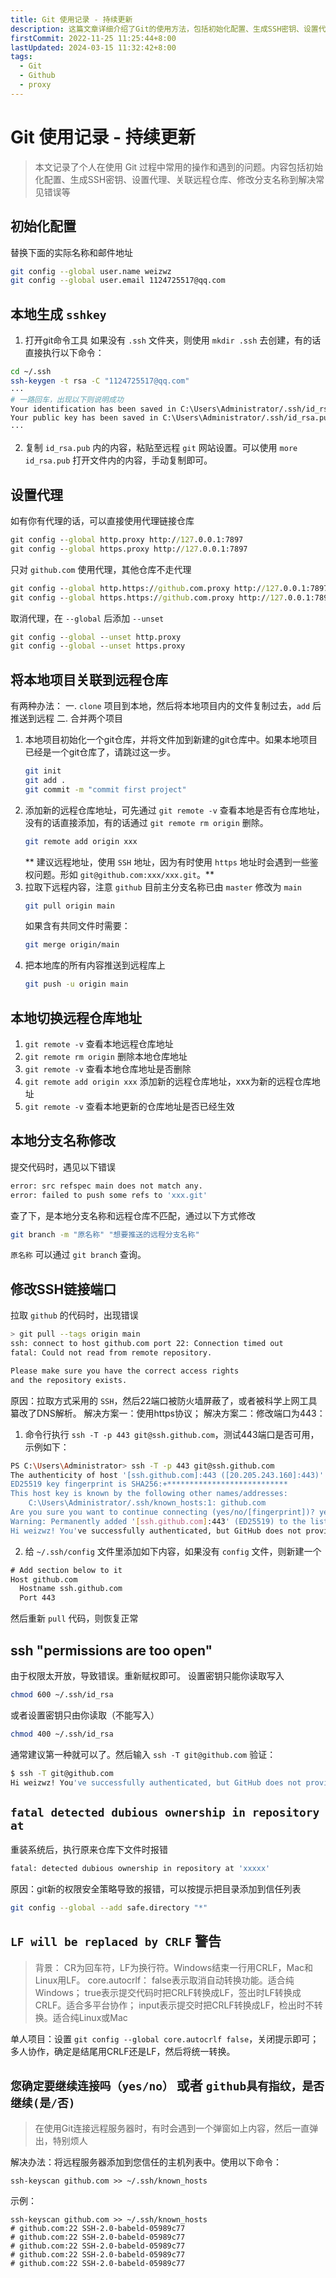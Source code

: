 ```yaml
---
title: Git 使用记录 - 持续更新
description: 这篇文章详细介绍了Git的使用方法，包括初始化配置、生成SSH密钥、设置代理、关联远程仓库、切换远程仓库地址、修改分支名称、解决常见错误等内容。文章还提供了具体的命令和操作步骤，帮助用户更好地管理和使用Git
firstCommit: 2022-11-25 11:25:44+8:00
lastUpdated: 2024-03-15 11:32:42+8:00
tags:
  - Git
  - Github
  - proxy
---
```


# Git 使用记录 - 持续更新

> 本文记录了个人在使用 Git 过程中常用的操作和遇到的问题。内容包括初始化配置、生成SSH密钥、设置代理、关联远程仓库、修改分支名称到解决常见错误等

## 初始化配置

替换下面的实际名称和邮件地址

```sh
git config --global user.name weizwz
git config --global user.email 1124725517@qq.com
```

## 本地生成 `sshkey`

1. 打开git命令工具
   如果没有 `.ssh` 文件夹，则使用 `mkdir .ssh` 去创建，有的话直接执行以下命令：

```sh
cd ~/.ssh
ssh-keygen -t rsa -C "1124725517@qq.com"
···
# 一路回车，出现以下则说明成功
Your identification has been saved in C:\Users\Administrator/.ssh/id_rsa
Your public key has been saved in C:\Users\Administrator/.ssh/id_rsa.pub
···
```

2. 复制 `id_rsa.pub` 内的内容，粘贴至远程 `git` 网站设置。可以使用 `more id_rsa.pub` 打开文件内的内容，手动复制即可。

## 设置代理

如有你有代理的话，可以直接使用代理链接仓库

```cmd
git config --global http.proxy http://127.0.0.1:7897
git config --global https.proxy http://127.0.0.1:7897
```

只对 `github.com` 使用代理，其他仓库不走代理

```cmd
git config --global http.https://github.com.proxy http://127.0.0.1:7897
git config --global https.https://github.com.proxy http://127.0.0.1:7897
```

取消代理，在 `--global` 后添加 `--unset`

```cmd
git config --global --unset http.proxy
git config --global --unset https.proxy
```

## 将本地项目关联到远程仓库

有两种办法：
一. `clone` 项目到本地，然后将本地项目内的文件复制过去，`add` 后推送到远程
二. 合并两个项目

1. 本地项目初始化一个git仓库，并将文件加到新建的git仓库中。如果本地项目已经是一个git仓库了，请跳过这一步。
   ```sh
   git init
   git add .
   git commit -m "commit first project"
   ```
2. 添加新的远程仓库地址，可先通过 `git remote -v` 查看本地是否有仓库地址，没有的话直接添加，有的话通过 `git remote rm origin` 删除。
   ```sh
   git remote add origin xxx
   ```
   ** 建议远程地址，使用 `SSH` 地址，因为有时使用 `https` 地址时会遇到一些鉴权问题。形如 `git@github.com:xxx/xxx.git`。**
3. 拉取下远程内容，注意 `github` 目前主分支名称已由 `master` 修改为 `main`
   ```sh
   git pull origin main
   ```
   如果含有共同文件时需要：
   ```sh
   git merge origin/main
   ```
4. 把本地库的所有内容推送到远程库上
   ```sh
   git push -u origin main
   ```

## 本地切换远程仓库地址

1. `git remote -v` 查看本地远程仓库地址
2. `git remote rm origin` 删除本地仓库地址
3. `git remote -v` 查看本地仓库地址是否删除
4. `git remote add origin xxx` 添加新的远程仓库地址，xxx为新的远程仓库地址
5. `git remote -v` 查看本地更新的仓库地址是否已经生效

## 本地分支名称修改

提交代码时，遇见以下错误

```sh
error: src refspec main does not match any.
error: failed to push some refs to 'xxx.git'
```

查了下，是本地分支名称和远程仓库不匹配，通过以下方式修改

```sh
git branch -m "原名称" "想要推送的远程分支名称"
```

`原名称` 可以通过 `git branch` 查询。

## 修改SSH链接端口

拉取 `github` 的代码时，出现错误

```sh
> git pull --tags origin main
ssh: connect to host github.com port 22: Connection timed out
fatal: Could not read from remote repository.

Please make sure you have the correct access rights
and the repository exists.
```

原因：拉取方式采用的 `SSH`，然后22端口被防火墙屏蔽了，或者被科学上网工具纂改了DNS解析。
解决方案一：使用https协议；
解决方案二：修改端口为443：

1. 命令行执行 `ssh -T -p 443 git@ssh.github.com`，测试443端口是否可用，示例如下：

```sh
PS C:\Users\Administrator> ssh -T -p 443 git@ssh.github.com
The authenticity of host '[ssh.github.com]:443 ([20.205.243.160]:443)' can't be established.
ED25519 key fingerprint is SHA256:+***************************
This host key is known by the following other names/addresses:
    C:\Users\Administrator/.ssh/known_hosts:1: github.com
Are you sure you want to continue connecting (yes/no/[fingerprint])? yes
Warning: Permanently added '[ssh.github.com]:443' (ED25519) to the list of known hosts.
Hi weizwz! You've successfully authenticated, but GitHub does not provide shell access.
```

2. 给 `~/.ssh/config` 文件里添加如下内容，如果没有 `config` 文件，则新建一个

```txt
# Add section below to it
Host github.com
  Hostname ssh.github.com
  Port 443
```

然后重新 `pull` 代码，则恢复正常

## ssh "permissions are too open"

由于权限太开放，导致错误。重新赋权即可。
设置密钥只能你读取写入

```sh
chmod 600 ~/.ssh/id_rsa
```

或者设置密钥只由你读取（不能写入）

```sh
chmod 400 ~/.ssh/id_rsa
```

通常建议第一种就可以了。然后输入 `ssh -T git@github.com` 验证：

```sh
$ ssh -T git@github.com
Hi weizwz! You've successfully authenticated, but GitHub does not provide shell access.
```

## `fatal detected dubious ownership in repository at`

重装系统后，执行原来仓库下文件时报错

```sh
fatal: detected dubious ownership in repository at 'xxxxx'
```

原因：git新的权限安全策略导致的报错，可以按提示把目录添加到信任列表

```sh
git config --global --add safe.directory "*"
```

## `LF will be replaced by CRLF` 警告

> 背景：
> CR为回车符，LF为换行符。Windows结束一行用CRLF，Mac和Linux用LF。
> core.autocrlf：
> false表示取消自动转换功能。适合纯Windows；
> true表示提交代码时把CRLF转换成LF，签出时LF转换成CRLF。适合多平台协作；
> input表示提交时把CRLF转换成LF，检出时不转换。适合纯Linux或Mac

单人项目：设置 `git config --global core.autocrlf false`，关闭提示即可；
多人协作，确定是结尾用CRLF还是LF，然后将统一转换。

## `您确定要继续连接吗（yes/no）` 或者 `github具有指纹，是否继续(是/否)`

> 在使用Git连接远程服务器时，有时会遇到一个弹窗如上内容，然后一直弹出，特别烦人

解决办法：将远程服务器添加到您信任的主机列表中。使用以下命令：

```
ssh-keyscan github.com >> ~/.ssh/known_hosts
```

示例：

```
ssh-keyscan github.com >> ~/.ssh/known_hosts
# github.com:22 SSH-2.0-babeld-05989c77
# github.com:22 SSH-2.0-babeld-05989c77
# github.com:22 SSH-2.0-babeld-05989c77
# github.com:22 SSH-2.0-babeld-05989c77
# github.com:22 SSH-2.0-babeld-05989c77
```
